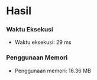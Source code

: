 # Hasil

### Waktu Eksekusi
- Waktu eksekusi: 29 ms

### Penggunaan Memori
- Penggunaan memori: 16.36 MB
